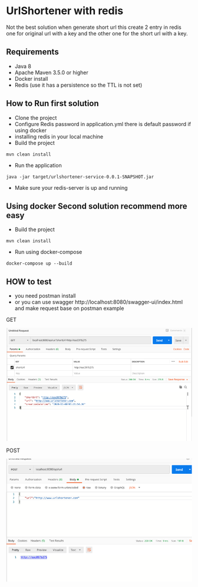 # UrlShortener with redis
Not the best solution when generate short url this create 2 entry in redis one for original url with a key 
and the other one for the short url with a key.

## Requirements
* Java 8
* Apache Maven 3.5.0 or higher
* Docker install
* Redis (use it has a persistence so the TTL is not set)

## How to Run first solution

- Clone the project
- Configure Redis password in application.yml there is default password if using docker
- installing redis in your local machine
- Build the project  
```
mvn clean install
```
- Run the application
```
java -jar target/urlshortener-service-0.0.1-SNAPSHOT.jar
```
- Make sure your redis-server is up and running

## Using docker Second solution recommend more easy

- Build the project  
```
mvn clean install
```
- Run using docker-compose
```
docker-compose up --build 
```

## HOW to test

- you need postman install 
- or you can use swagger http://localhost:8080/swagger-ui/index.html and make request base on postman example

GET

![](images/get.png)


POST

![](images/post.png)